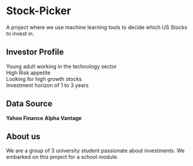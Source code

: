 # Stock-Picker
A project where we use machine learning tools to decide which US Stocks to invest in.

## Investor Profile
<p>Young adult working in the technology sector<br>High Risk appetite<br>Looking for high growth stocks<br>Investment horizon of 1 to 3 years</p>

## Data Source
**Yahoo Finance**
**Alpha Vantage**

## About us
We are a group of 3 university student passionate about investments. We embarked on this project for a school module.
